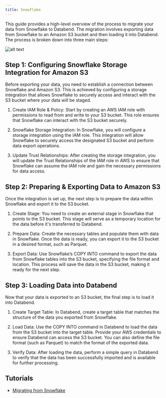 ```yaml
---
title: Snowflake
---
```


This guide provides a high-level overview of the process to migrate your data from Snowflake to Databend. The migration involves exporting data from Snowflake to an Amazon S3 bucket and then loading it into Databend. The process is broken down into three main steps:

![alt text](@site/static/img/load/snowflake-databend.png)

## Step 1: Configuring Snowflake Storage Integration for Amazon S3

Before exporting your data, you need to establish a connection between Snowflake and Amazon S3. This is achieved by configuring a storage integration that allows Snowflake to securely access and interact with the S3 bucket where your data will be staged.

1. Create IAM Role & Policy: Start by creating an AWS IAM role with permissions to read from and write to your S3 bucket. This role ensures that Snowflake can interact with the S3 bucket securely.

2. Snowflake Storage Integration: In Snowflake, you will configure a storage integration using the IAM role. This integration will allow Snowflake to securely access the designated S3 bucket and perform data export operations.

3. Update Trust Relationships: After creating the storage integration, you will update the Trust Relationships of the IAM role in AWS to ensure that Snowflake can assume the IAM role and gain the necessary permissions for data access.

## Step 2: Preparing & Exporting Data to Amazon S3

Once the integration is set up, the next step is to prepare the data within Snowflake and export it to the S3 bucket.

1. Create Stage: You need to create an external stage in Snowflake that points to the S3 bucket. This stage will serve as a temporary location for the data before it's transferred to Databend.

2. Prepare Data: Create the necessary tables and populate them with data in Snowflake. Once the data is ready, you can export it to the S3 bucket in a desired format, such as Parquet.

3. Export Data: Use Snowflake’s COPY INTO command to export the data from Snowflake tables into the S3 bucket, specifying the file format and location. This process will save the data in the S3 bucket, making it ready for the next step.

## Step 3: Loading Data into Databend

Now that your data is exported to an S3 bucket, the final step is to load it into Databend.

1. Create Target Table: In Databend, create a target table that matches the structure of the data you exported from Snowflake.

2. Load Data: Use the COPY INTO command in Databend to load the data from the S3 bucket into the target table. Provide your AWS credentials to ensure Databend can access the S3 bucket. You can also define the file format (such as Parquet) to match the format of the exported data.

3. Verify Data: After loading the data, perform a simple query in Databend to verify that the data has been successfully imported and is available for further processing.

## Tutorials

- [Migrating from Snowflake](/tutorials/migrate/migrating-from-snowflake)